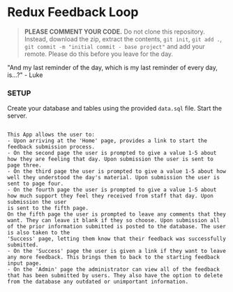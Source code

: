 # Redux Feedback Loop

> **PLEASE COMMENT YOUR CODE.** Do not clone this repository. Instead, download the zip, extract the contents, `git init`, `git add .`, `git commit -m "initial commit - base project"` and add your remote. Please do this before you leave for the day.

"And my last reminder of the day, which is my last reminder of every day, is...?" - Luke

### SETUP

Create your database and tables using the provided `data.sql` file. Start the server.

```

This App allows the user to:
- Upon arriving at the 'Home' page, provides a link to start the feedback submission process.
- On the second page the user is prompted to give a value 1-5 about how they are feeling that day. Upon submission the user is sent to page three.
- On the third page the user is prompted to give a value 1-5 about how well they understood the day's material. Upon submission the user is sent to page four.
- On the fourth page the user is prompted to give a value 1-5 about how much support they feel they received from staff that day. Upon submission the user 
is sent to the fifth page.
On the fifth page the user is prompted to leave any comments that they want. They can leave it blank if they so choose. Upon submission all of the prior information submitted is posted to the database. The user is also taken to the
'Success' page, letting them know that their feedback was successfully submitted.
- On the 'Success' page the user is given a link if they want to leave any more feedback. This brings them to back to the starting feedback input page.
- On the 'Admin' page the administrator can view all of the feedback that has been submitted by users. They also have the option to delete from the database any outdated or unimportant information.


